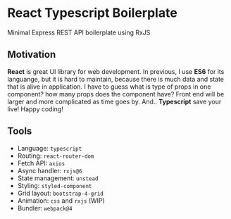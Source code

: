 # React Typescript Boilerplate

Minimal Express REST API boilerplate using RxJS

## Motivation

**React** is great UI library for web development. In previous, I use **ES6** for its languange, but it is hard to maintain, because there is much data and state that is alive in application. I have to guess what is type of props in one component? how many props does the component have? Front end will be larger and more complicated as time goes by. And.. **Typescript** save your live! Happy coding!

## Tools

- Language: `typescript`
- Routing: `react-router-dom`
- Fetch API: `axios`
- Async handler: `rxjs@6`
- State management: `unstead`
- Styling: `styled-component`
- Grid layout: `bootstrap-4-grid`
- Animation: `css` and `rxjs` (WIP)
- Bundler: `webpack@4`